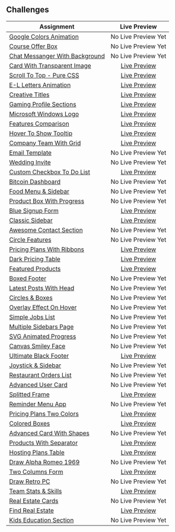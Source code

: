 ## Challenges

|  Assignment |  Live Preview |
|---|:-:|
| [Google Colors Animation](https://elzero.org/frontend-google-colors-animation/) | No Live Preview Yet |
| [Course Offer Box](https://elzero.org/frontend-course-offer-box/) | No Live Preview Yet |
| [Chat Messanger With Background](https://elzero.org/frontend-chat-messenger-with-background/) | No Live Preview Yet |
| [Card With Transparent Image](https://elzero.org/frontend-card-with-transparent-img/) | [Live Preview](https://philopaterhany.github.io/Frontend-Challenges/blob/main/Card%20With%20Transparent%20Image/index.html) |
| [Scroll To Top - Pure CSS](https://elzero.org/frontend-scroll-to-top-pure-css/) | [Live Preview](https://philopaterhany.github.io/Frontend-Challenges/blob/main/Scroll%20To%20Top%20-%20Pure%20CSS/index.html) |
| [E-L Letters Animation](https://elzero.org/frontend-el-letters-animations/) | [Live Preview](https://philopaterhany.github.io/Frontend-Challenges/blob/main/E-L%20Animation/index.html) |
| [Creative Titles](https://elzero.org/frontend-creative-titles/) | [Live Preview](https://philopaterhany.github.com/Frontend-Challenges/blob/main/Creative%20Titles/index.html) |
| [Gaming Profile Sections](https://elzero.org/frontend-gaming-profile-sections/) | [Live Preview](https://philopaterhany.github.com/Frontend-Challenges/blob/main/Gaming%20Profile%20Sections/index.html) |
| [Microsoft Windows Logo](https://elzero.org/frontend-microsoft-windows-logo/) | [Live Preview](https://philopaterhany.github.com/Frontend-Challenges/blob/main/Microsoft%20Windows%20Logo/index.html) |
| [Features Comparison](https://elzero.org/frontend-features-comparison/) | [Live Preview](https://philopaterhany.github.com/Frontend-Challenges/blob/main/Features%20Comparison/index.html) |
| [Hover To Show Tooltip](https://elzero.org/frontend-hover-to-show-tooltip/) | [Live Preview](https://philopaterhany.github.com/Frontend-Challenges/blob/main/Hover%20To%20Show%20Tooltip/index.html) |
| [Company Team With Grid](https://elzero.org/company-team-with-grid/) | [Live Preview](https://philopaterhany.github.com/Frontend-Challenges/blob/main/Company%20Team%20With%20Grid/index.html) |
| [Email Template](https://elzero.org/frontend-orange-responsive-email-template/) | No Live Preview Yet |
| [Wedding Invite](https://elzero.org/frontend-wedding-invite/) | No Live Preview Yet |
| [Custom Checkbox To Do List](https://elzero.org/frontend-custom-checkbox-todo-list/) | [Live Preview](https://philopaterhany.github.com/Frontend-Challenges/blob/main/Custom%20Checkbox%20To%20Do%20List/index.html) |
| [Bitcoin Dashboard](https://elzero.org/frontend-bitcoin-dashboard/) | No Live Preview Yet |
| [Food Menu & Sidebar](https://elzero.org/frontend-food-menu-and-sidebar/) | No Live Preview Yet |
| [Product Box With Progress](https://elzero.org/frontend-product-box-with-progress/) | No Live Preview Yet |
| [Blue Signup Form](https://elzero.org/frontend-blue-signup-form/) | [Live Preview](https://philopaterhany.github.com/Frontend-Challenges/blob/main/Blue%20Signup%20Form/index.html) |
| [Classic Sidebar](https://elzero.org/frontend-classic-sidebar/) | [Live Preview](https://philopaterhany.github.com/Frontend-Challenges/blob/main/Classic%20Sidebar/index.html) |
| [Awesome Contact Section](https://elzero.org/frontend-awesome-contact-section/) | No Live Preview Yet |
| [Circle Features](https://elzero.org/frontend-circle-features/) | No Live Preview Yet |
| [Pricing Plans With Ribbons](https://elzero.org/frontend-pricing-plans-with-ribbons/) | [Live Preview](https://philopaterhany.github.com/Frontend-Challenges/blob/main/Pricing%20Plans%20With%20Ribbons/index.html) |
| [Dark Pricing Table](https://elzero.org/frontend-dark-pricing-table/) | [Live Preview](https://philopaterhany.github.com/Frontend-Challenges/blob/main/Dark%20Pricing%20Table/index.html) |
| [Featured Products](https://elzero.org/frontend-featured-products/) | [Live Preview](https://philopaterhany.github.com/Frontend-Challenges/blob/main/Featured%20Products/index.html) |
| [Boxed Footer](https://elzero.org/frontend-boxed-footer/) | No Live Preview Yet |
| [Latest Posts With Head](https://elzero.org/frontend-latest-posts-with-head/) | No Live Preview Yet |
| [Circles & Boxes](https://elzero.org/frontend-circles-and-boxes/) | No Live Preview Yet |
| [Overlay Effect On Hover](https://elzero.org/frontend-overlay-effects-on-hover/) | No Live Preview Yet |
| [Simple Jobs List](https://elzero.org/frontend-simple-jobs-list/) | No Live Preview Yet |
| [Multiple Sidebars Page](https://elzero.org/frontend-multiple-sidebars-page/) | No Live Preview Yet |
| [SVG Animated Progress](https://elzero.org/frontend-svg-circle-animated-progress/) | No Live Preview Yet |
| [Canvas Smiley Face](https://elzero.org/frontend-smiley-face-with-canvas/) | No Live Preview Yet |
| [Ultimate Black Footer](https://elzero.org/frontend-ultimate-black-footer/) | [Live Preview](https://philopaterhany.github.com/Frontend-Challenges/blob/main/Ultimate%20Black%20Footer/index.html) |
| [Joystick & Sidebar](https://elzero.org/frontend-joystick-and-sidebar/) | No Live Preview Yet |
| [Restaurant Orders List](https://elzero.org/frontend-restaurant-orders-list/) | No Live Preview Yet |
| [Advanced User Card](https://elzero.org/frontend-advanced-user-card/) | No Live Preview Yet |
| [Splitted Frame](https://elzero.org/frontend-splitted-frame/) | [Live Preview](https://philopaterhany.github.com/Frontend-Challenges/blob/main/Splitted%20Frame/index.html) |
| [Reminder Menu App](https://elzero.org/frontend-reminder-menu-app/) | No Live Preview Yet |
| [Pricing Plans Two Colors](https://elzero.org/frontend-pricing-plans-two-colors/) | [Live Preview](https://philopaterhany.github.com/Frontend-Challenges/blob/main/Pricing%20Plans%20Two%20Colors/index.html) |
| [Colored Boxes](https://elzero.org/frontend-colored-boxes/) | [Live Preview](https://philopaterhany.github.com/Frontend-Challenges/blob/main/Colored%20Boxes/index.html) |
| [Advanced Card With Shapes](https://elzero.org/frontend-advanced-card-with-shapes/) | No Live Preview Yet |
| [Products With Separator](https://elzero.org/frontend-products-with-separator/) | [Live Preview](https://philopaterhany.github.com/Frontend-Challenges/blob/main/Products%20With%20Separator/index.html) |
| [Hosting Plans Table](https://elzero.org/frontend-hosting-plans-table/) | [Live Preview](https://philopaterhany.github.com/Frontend-Challenges/blob/main/Hosting%20Plans%20Table/index.html) |
| [Draw Alpha Romeo 1969](https://elzero.org/frontend-alpha-romeo-1969-car/) | No Live Preview Yet |
| [Two Columns Form](https://elzero.org/frontend-two-columns-form/) | [Live Preview](https://philopaterhany.github.com/Frontend-Challenges/blob/main/Two%20Columns%20Form/index.html) |
| [Draw Retro PC](https://elzero.org/frontend-draw-retro-pc/) | No Live Preview Yet |
| [Team Stats & Skills](https://elzero.org/frontend-team-skills-and-stats-design/) | [Live Preview](https://philopaterhany.github.com/Frontend-Challenges/blob/main/Team%20Stats%20%26%20Skills/index.html) |
| [Real Estate Cards](https://elzero.org/frontend-real-estate-cards/) | No Live Preview Yet |
| [Find Real Estate](https://elzero.org/frontend-find-real-estate/) | [Live Preview](https://philopaterhany.github.com/Frontend-Challenges/blob/main/Find%20Your%20Real%20Estate/index.html) |
| [Kids Education Section](https://elzero.org/frontend-kids-education-section/) | No Live Preview Yet |
